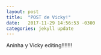 ```yaml
---
layout: post
title:  "POST de Vicky!"
date:   2017-11-29 14:56:53 -0300
categories: jekyll update
---
```



Aninha y Vicky editing!!!!!!!

[jekyll-docs]: https://jekyllrb.com/docs/home
[jekyll-gh]:   https://github.com/jekyll/jekyll
[jekyll-talk]: https://talk.jekyllrb.com/

